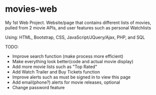 # movies-web
My 1st Web Project. Website/page that contains different lists of movies,
pulled from 2 movie APIs, and user features such as personal Watchlists

Using: HTML, Bootstrap, CSS, JavaScript/JQuery/Ajax, PHP, and SQL

TODO:
 - Improve search function (make process more efficient)
 - Make everything look better(code and actual movie display)
 - Add more movie lists such as "Top Rated"
 - Add Watch Trailer and Buy Tickets function
 - Improve alerts such as must
 be signed in to view this page
 - Add email(phone?) alerts for movie releases, optional
 - Change password feature
 

